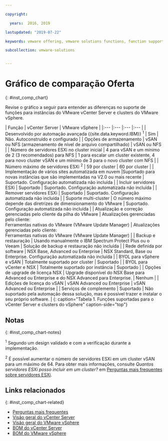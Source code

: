 ```yaml
---

copyright:

  years:  2016, 2019

lastupdated: "2019-07-22"

keywords: vmware offering, vmware solutions functions, function support

subcollection: vmware-solutions


---
```


# Gráfico de comparação Oferta
{: #inst_comp_chart}

Revise o gráfico a seguir para entender as diferenças no suporte de funções para instâncias do VMware vCenter Server e clusters do VMware vSphere.

| Função | vCenter Server | VMware vSphere |
|:--- |:--- |:--- |:--- |
| Desenvolvido por automação avançada {{site.data.keyword.IBM}} <sup>1</sup> | Sim | Não. Autoconstruído e configurado |
| Opções de armazenamento | vSAN ou NFS (armazenamento de nível de arquivo compartilhado) | vSAN ou NFS |
| Número de servidores ESXi no cluster inicial | 4 para vSAN e um mínimo de 2 (3 recomendados) para NFS | 1 para escalar um cluster existente, 4 para novo cluster vSAN e um mínimo de 3 para o novo cluster com NFS |
| Número máximo de servidores ESXi <sup>2</sup> | 59 por cluster | 60 por cluster |
| Implementação de vários sites automatizada em nuvem |Suportado para novas instâncias que são implementadas na V2.0 ou mais recente | Suportado. Configuração automatizada não incluída |
| Incluir servidores ESXi | Suportado | Suportado. Configuração automatizada não incluída |
| Remover servidores ESXi | Suportado | Suportado. Configuração automatizada não incluída |
| Suporte multi-cluster | O número máximo depende das diretrizes de dimensionamento do VMware | Suportado. Configuração automatizada não incluída |
| Atualização e correção gerenciadas pelo cliente da pilha do VMware | Atualizações gerenciadas pelo cliente:<br/>Ferramentas nativas do VMware (VMware Update Manager) | Atualizações gerenciadas pelo cliente:<br/>Ferramentas nativas do VMware (VMware Update Manager) |
| Backup e restauração | Usando manualmente o IBM Spectrum Protect Plus ou o Veeam | Solução de backup e restauração não incluída |
| Rede definida por software | NSX Base, Advanced ou Enterprise | NSX Standard, Base ou Enterprise. Configuração automatizada não incluída |
| BYOL para vSphere e vSAN | Totalmente suportado por cluster | Suportado |
| BYOL para vCenter e NSX | Totalmente suportado por instância | Suportado |
| Opções de upgrade de licença NSX | Upgrade disponível do NSX Base para Advanced ou Enterprise e do NSX Advanced para Enterprise. | Nenhum |
| Edições de licença do vSAN | vSAN Advanced ou Enterprise | vSAN Advanced ou Enterprise  |
| Serviços de complemento | Suportado | Não suportado pela automação dessa solução, mas é possível trazer e instalar o seu próprio software. |
{: caption="Tabela 1. Funções suportadas para o vCenter Server e clusters do vSphere" caption-side="top"}

## Notas
{: #inst_comp_chart-notes}

<sup>1</sup> Segundo um design validado e com a verificação durante a implementação.

<sup>2</sup> É possível aumentar o número de servidores ESXi em um cluster vSAN para um máximo de 64. Para obter mais informações, consulte _Quantos servidores ESXi posso incluir em um cluster?_ em [Perguntas mais frequentes sobre servidores ESXi](/docs/services/vmwaresolutions/vmonic?topic=vmware-solutions-faq_esxi).

## Links relacionados
{: #inst_comp_chart-related}

* [Perguntas mais frequentes](/docs/services/vmwaresolutions/vmonic?topic=vmware-solutions-faq)
* [Visão geral do vCenter Server](/docs/services/vmwaresolutions/vcenter?topic=vmware-solutions-vc_vcenterserveroverview)
* [Visão geral do VMware vSphere](/docs/services/vmwaresolutions/vsphere?topic=vmware-solutions-vs_vsphereclusteroverview)
* [BOM do vCenter Server](/docs/services/vmwaresolutions/vcenter?topic=vmware-solutions-vc_bom)
* [ BOM do VMware vSphere ](/docs/services/vmwaresolutions/vsphere?topic=vmware-solutions-vs_bom)
